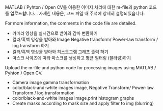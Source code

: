 
MATLAB / Pyhton / Open CV를 이용한 이미지 처리에 대한 m-file과 python 코드를 업로드합니다.
: 자세한 내용은, 코드  파일 내 주석에 상세히 설명되있습니다.  

For more information, the comments in the code file are detailed.



- 카메라 영상을 실시간으로 받아와 감마 변환하기
- 컬러/흑백 영상을 받아와 Image Negative transform/ Power-law transform / log transform 하기
- 컬러/흑백 영상을 받아와 히스토그램 그래프 출력 하기
- 마스크 사이즈에 따라 마스크를 생성하고 평균 필터링 (블러링)하기 

Upload the m-file and python code for processing images using MATLAB / Pyhton / Open CV.

- Camera image gamma transformation
- color/black-and-white images image, Negative Transform/ Power-law Transform / log transformation
- color/black-and-white images image,print histogram graphs
- Create masks according to mask size and apply filter to img (blurring)
